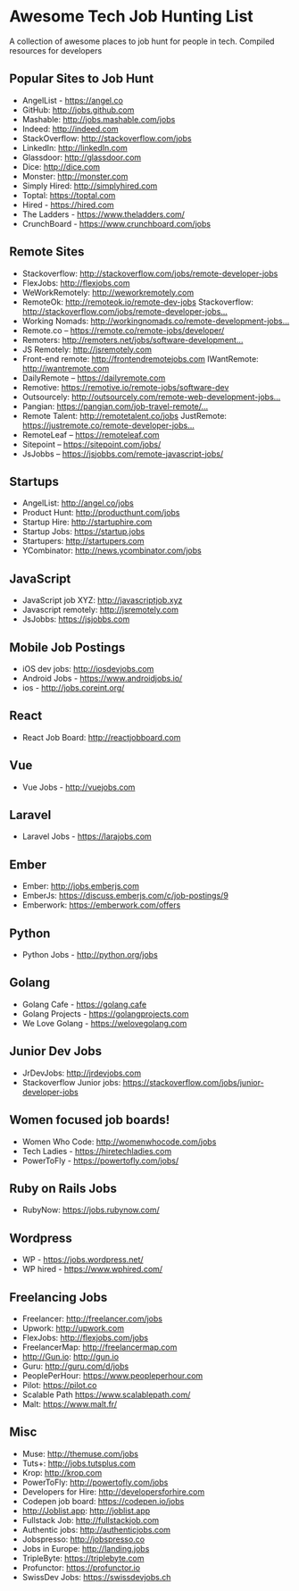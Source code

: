 # Awesome Tech Job Hunting List

A collection of awesome places to job hunt for people in tech. Compiled resources for developers

## Popular Sites to Job Hunt
* AngelList - https://angel.co
* GitHub: http://jobs.github.com
* Mashable: http://jobs.mashable.com/jobs
* Indeed: http://indeed.com
* StackOverflow: http://stackoverflow.com/jobs
* LinkedIn: http://linkedIn.com
* Glassdoor: http://glassdoor.com
* Dice: http://dice.com
* Monster: http://monster.com
* Simply Hired: http://simplyhired.com
* Toptal: https://toptal.com
* Hired - https://hired.com
* The Ladders - https://www.theladders.com/
* CrunchBoard - https://www.crunchboard.com/jobs

## Remote Sites
* Stackoverflow: http://stackoverflow.com/jobs/remote-developer-jobs
* FlexJobs: http://flexjobs.com
* WeWorkRemotely: http://weworkremotely.com
* RemoteOk: http://remoteok.io/remote-dev-jobs Stackoverflow: http://stackoverflow.com/jobs/remote-developer-jobs…
* Working Nomads: http://workingnomads.co/remote-development-jobs…
* Remote.co – https://remote.co/remote-jobs/developer/
* Remoters: http://remoters.net/jobs/software-development…
* JS Remotely: http://jsremotely.com
* Front-end remote: http://frontendremotejobs.com IWantRemote: http://iwantremote.com
* DailyRemote – https://dailyremote.com
* Remotive: https://remotive.io/remote-jobs/software-dev
* Outsourcely: http://outsourcely.com/remote-web-development-jobs…
* Pangian: https://pangian.com/job-travel-remote/…
* Remote Talent: http://remotetalent.co/jobs JustRemote: https://justremote.co/remote-developer-jobs…
* RemoteLeaf – https://remoteleaf.com
* Sitepoint – https://sitepoint.com/jobs/
* JsJobbs – https://jsjobbs.com/remote-javascript-jobs/

## Startups
* AngelList: http://angel.co/jobs
* Product Hunt: http://producthunt.com/jobs
* Startup Hire: http://startuphire.com
* Startup Jobs: https://startup.jobs
* Startupers: http://startupers.com
* YCombinator: http://news.ycombinator.com/jobs

## JavaScript
* JavaScript job XYZ: http://javascriptjob.xyz
* Javascript remotely: http://jsremotely.com
* JsJobbs: https://jsjobbs.com

## Mobile Job Postings
* iOS dev jobs: http://iosdevjobs.com
* Android Jobs - https://www.androidjobs.io/
* ios - http://jobs.coreint.org/

## React
* React Job Board: http://reactjobboard.com

## Vue
* Vue Jobs - http://vuejobs.com

## Laravel
* Laravel Jobs - https://larajobs.com

## Ember
* Ember: http://jobs.emberjs.com
* EmberJs: https://discuss.emberjs.com/c/job-postings/9
* Emberwork: https://emberwork.com/offers

## Python
* Python Jobs - http://python.org/jobs

## Golang
* Golang Cafe - https://golang.cafe
* Golang Projects - https://golangprojects.com
* We Love Golang - https://welovegolang.com

## Junior Dev Jobs
* JrDevJobs: http://jrdevjobs.com
* Stackoverflow Junior jobs: https://stackoverflow.com/jobs/junior-developer-jobs

## Women focused job boards!
* Women Who Code: http://womenwhocode.com/jobs
* Tech Ladies - https://hiretechladies.com
* PowerToFly - https://powertofly.com/jobs/

## Ruby on Rails Jobs
* RubyNow: https://jobs.rubynow.com/

## Wordpress
* WP - https://jobs.wordpress.net/
* WP hired - https://www.wphired.com/

## Freelancing Jobs
* Freelancer: http://freelancer.com/jobs
* Upwork: http://upwork.com
* FlexJobs: http://flexjobs.com/jobs
* FreelancerMap: http://freelancermap.com
* http://Gun.io: http://gun.io
* Guru: http://guru.com/d/jobs
* PeoplePerHour: https://www.peopleperhour.com
* Pilot: https://pilot.co
* Scalable Path https://www.scalablepath.com/
* Malt: https://www.malt.fr/

## Misc
* Muse: http://themuse.com/jobs
* Tuts+: http://jobs.tutsplus.com
* Krop: http://krop.com
* PowerToFly: http://powertofly.com/jobs
* Developers for Hire: http://developersforhire.com
* Codepen job board: https://codepen.io/jobs
* http://Joblist.app: http://joblist.app
* Fullstack Job: http://fullstackjob.com
* Authentic jobs: http://authenticjobs.com
* Jobspresso: http://jobspresso.co
* Jobs in Europe: http://landing.jobs
* TripleByte: https://triplebyte.com
* Profunctor: https://profunctor.io
* SwissDev Jobs: https://swissdevjobs.ch

